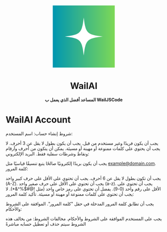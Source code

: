 <p align="center">
  <img src="icon.png" alt="WailAI Logo" width="200" />
</p>

<!-- Project Title -->
<h1 align="center">WailAI</h1>

<!-- Project Description -->
<p align="center">
  <strong>المساعد أفضل الذي يعمل ب WailJSCode</strong>
</p>

# WailAI  Account
شروط إنشاء حساب:
اسم المستخدم:

يجب أن يكون فريدًا وغير مستخدم من قبل.
يجب أن يكون بطول لا يقل عن 3 أحرف.
لا يجب أن يحتوي على كلمات ممنوعة أو مهينة أو مسيئة.
يمكن أن يتكون من أحرف وأرقام ونقاط وشرطات سفلية فقط.
البريد الإلكتروني:

يجب أن يكون بريدًا إلكترونيًا صالحًا يتبع تنسيقًا قياسيًا مثل example@domain.com.
كلمة المرور:

يجب أن تكون بطول لا يقل عن 6 أحرف.
يجب أن تحتوي على الأقل على حرف كبير واحد (A-Z).
يجب أن تحتوي على الأقل على حرف صغير واحد (a-z).
يجب أن تحتوي على الأقل على رقم واحد (0-9).
يفضل أن تحتوي على رمز خاص واحد (مثل !@#$%^&*).
لا يجب أن تحتوي على كلمات ممنوعة أو مهينة أو مسيئة.
تأكيد كلمة المرور:

يجب أن تطابق كلمة المرور المدخلة في حقل "كلمة المرور".
الموافقة على الشروط والأحكام:

يجب على المستخدم الموافقة على الشروط والأحكام.
مخالفات الشروط:
من يخالف هذه الشروط سيتم حذف أو تعطيل حسابه مباشرةً
